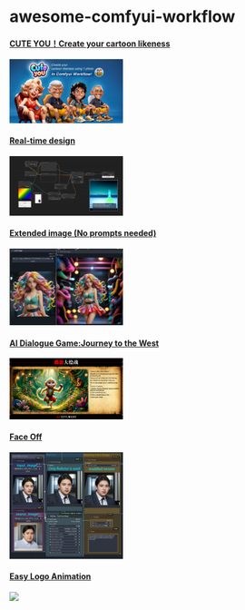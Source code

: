 # awesome-comfyui-workflow

#### [CUTE YOU！Create your cartoon likeness](./workflow/cute-you/README.md)

<p align="left">
  <img src="./workflow/cute-you/cute-you-v1.jpg" width="200">
</p>


#### [Real-time design](./workflow/real-time-design/README.md)

<p align="left">
  <img src="./workflow/real-time-design/real-time-design-v1.png" width="200">
</p>

#### [Extended image (No prompts needed)](./workflow/extended-image/README.md)

<p align="left">
  <img src="./workflow/extended-image/extended-image.jpg" width="200">
</p>


#### [AI Dialogue Game:Journey to the West](./workflow/ai-dialogue-game-journey-to-the-west/README.md)

<p align="left">
  <img src="./workflow/ai-dialogue-game-journey-to-the-west/ai-dialogue-game-journey-to-the-west-v1.jpg" width="200">
</p>


#### [Face Off](./workflow/face-off/README.md)

<p align="left">
  <img src="./workflow/face-off/face-off.jpg" width="200">
</p>


#### [Easy Logo Animation](./workflow/easy-logo-animation/README.md)

<p align="left">
  <img src="./workflow/easy-logo-animation/easy-logo-animation-v1.gif" width="200">
</p>